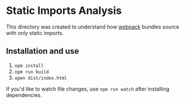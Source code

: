 # Static Imports Analysis
This directory was created to understand how [webpack](https://github.com/webpack/webpack) bundles source with only static imports.

## Installation and use
1. `npm install`
2. `npm run build`
3. `open dist/index.html`

If you'd like to watch file changes, use `npm run watch` after installing dependencies.